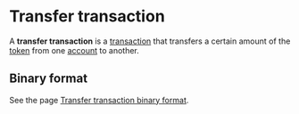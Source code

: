 # Transfer transaction

A **transfer transaction** is a [transaction](/en/blockchain/transaction) that transfers a certain amount of the [token](/en/blockchain/token) from one [account](/en/blockchain/account) to another.

## Binary format

See the page [Transfer transaction binary format](/en/blockchain/binary-format/transaction-binary-format/transfer-transaction-binary-format).
